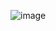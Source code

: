 ![image](https://github.com/JaimeVillalbaO/Blog-SQLite-Advanced-Day-67/assets/152451848/3a737fa7-3aec-43cf-ab37-11127e385d10)
